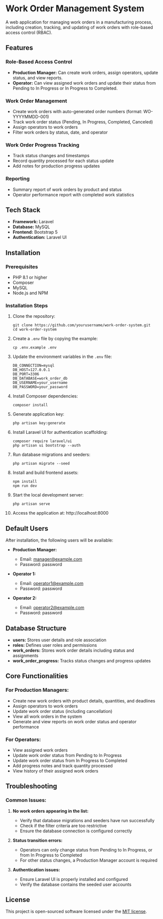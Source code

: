 # Work Order Management System

A web application for managing work orders in a manufacturing process, including creation, tracking, and updating of work orders with role-based access control (RBAC).

## Features

### Role-Based Access Control
- **Production Manager:** Can create work orders, assign operators, update status, and view reports.
- **Operator:** Can view assigned work orders and update their status from Pending to In Progress or In Progress to Completed.

### Work Order Management
- Create work orders with auto-generated order numbers (format: WO-YYYYMMDD-001)
- Track work order status (Pending, In Progress, Completed, Canceled)
- Assign operators to work orders
- Filter work orders by status, date, and operator

### Work Order Progress Tracking
- Track status changes and timestamps
- Record quantity processed for each status update
- Add notes for production progress updates

### Reporting
- Summary report of work orders by product and status
- Operator performance report with completed work statistics

## Tech Stack

- **Framework:** Laravel
- **Database:** MySQL
- **Frontend:** Bootstrap 5
- **Authentication:** Laravel UI

## Installation

### Prerequisites
- PHP 8.1 or higher
- Composer
- MySQL
- Node.js and NPM

### Installation Steps

1. Clone the repository:
   ```
   git clone https://github.com/yourusername/work-order-system.git
   cd work-order-system
   ```

2. Create a `.env` file by copying the example:
   ```
   cp .env.example .env
   ```

3. Update the environment variables in the `.env` file:
   ```
   DB_CONNECTION=mysql
   DB_HOST=127.0.0.1
   DB_PORT=3306
   DB_DATABASE=work_order_db
   DB_USERNAME=your_username
   DB_PASSWORD=your_password
   ```

4. Install Composer dependencies:
   ```
   composer install
   ```

5. Generate application key:
   ```
   php artisan key:generate
   ```

6. Install Laravel UI for authentication scaffolding:
   ```
   composer require laravel/ui
   php artisan ui bootstrap --auth
   ```

7. Run database migrations and seeders:
   ```
   php artisan migrate --seed
   ```

8. Install and build frontend assets:
   ```
   npm install
   npm run dev
   ```

9. Start the local development server:
   ```
   php artisan serve
   ```

10. Access the application at: http://localhost:8000

## Default Users

After installation, the following users will be available:

- **Production Manager:**
  - Email: manager@example.com
  - Password: password

- **Operator 1:**
  - Email: operator1@example.com
  - Password: password

- **Operator 2:**
  - Email: operator2@example.com
  - Password: password

## Database Structure

- **users:** Stores user details and role association
- **roles:** Defines user roles and permissions
- **work_orders:** Stores work order details including status and assignments
- **work_order_progress:** Tracks status changes and progress updates

## Core Functionalities

### For Production Managers:
- Create new work orders with product details, quantities, and deadlines
- Assign operators to work orders
- Update work order status (including cancellation)
- View all work orders in the system
- Generate and view reports on work order status and operator performance

### For Operators:
- View assigned work orders
- Update work order status from Pending to In Progress
- Update work order status from In Progress to Completed
- Add progress notes and track quantity processed
- View history of their assigned work orders

## Troubleshooting

### Common Issues:

1. **No work orders appearing in the list:**
   - Verify that database migrations and seeders have run successfully
   - Check if the filter criteria are too restrictive
   - Ensure the database connection is configured correctly

2. **Status transition errors:**
   - Operators can only change status from Pending to In Progress, or from In Progress to Completed
   - For other status changes, a Production Manager account is required

3. **Authentication issues:**
   - Ensure Laravel UI is properly installed and configured
   - Verify the database contains the seeded user accounts

## License

This project is open-sourced software licensed under the [MIT license](https://opensource.org/licenses/MIT).
